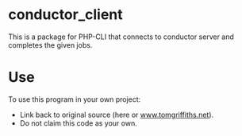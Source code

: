 # conductor_client
This is a package for PHP-CLI that connects to conductor server and completes the given jobs.

# Use
To use this program in your own project:
* Link back to original source (here or www.tomgriffiths.net).
* Do not claim this code as your own.
